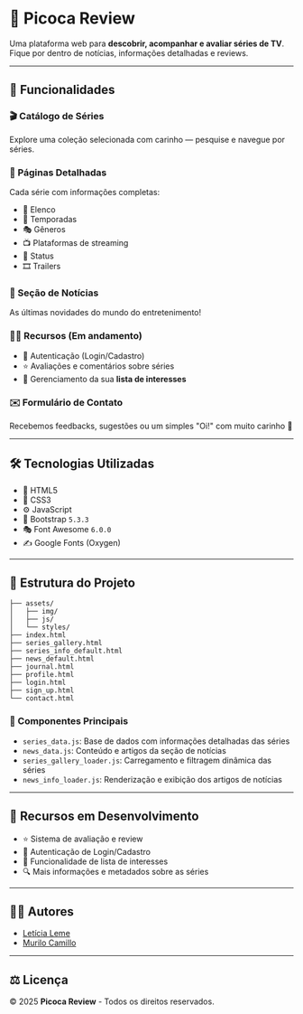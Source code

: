 # 🍿 **Picoca Review**

Uma plataforma web para **descobrir, acompanhar e avaliar séries de TV**.  
Fique por dentro de notícias, informações detalhadas e reviews.

---

## 🌟 **Funcionalidades**

### 🎬 Catálogo de Séries  
Explore uma coleção selecionada com carinho — pesquise e navegue por séries.

### 📄 Páginas Detalhadas  
Cada série com informações completas:
- 👥 Elenco  
- 📅 Temporadas  
- 🎭 Gêneros  
- 📺 Plataformas de streaming  
- 🚦 Status
- 🎞️ Trailers

### 📰 Seção de Notícias  
As últimas novidades do mundo do entretenimento!

### 🙋‍♂️ Recursos (Em andamento)
- 🔐 Autenticação (Login/Cadastro)  
- ⭐ Avaliações e comentários sobre séries  
- 📌 Gerenciamento da sua **lista de interesses**  

### ✉️ Formulário de Contato  
Recebemos feedbacks, sugestões ou um simples "Oi!" com muito carinho 💌

---

## 🛠️ **Tecnologias Utilizadas**

- 🧱 HTML5  
- 🎨 CSS3  
- ⚙️ JavaScript
- 🧩 Bootstrap `5.3.3`  
- 🎭 Font Awesome `6.0.0`  
- ✍️ Google Fonts (Oxygen)

---

## 🧩 **Estrutura do Projeto**

```text
├── assets/
│   ├── img/
│   ├── js/
│   └── styles/
├── index.html
├── series_gallery.html 
├── series_info_default.html
├── news_default.html
├── journal.html
├── profile.html
├── login.html
├── sign_up.html
└── contact.html
```

### 📁 Componentes Principais

- `series_data.js`: Base de dados com informações detalhadas das séries  
- `news_data.js`: Conteúdo e artigos da seção de notícias  
- `series_gallery_loader.js`: Carregamento e filtragem dinâmica das séries  
- `news_info_loader.js`: Renderização e exibição dos artigos de notícias

---

## 🚧 **Recursos em Desenvolvimento**

- ⭐ Sistema de avaliação e review
- 🔐 Autenticação de Login/Cadastro
- 📌 Funcionalidade de lista de interesses  
- 🔍 Mais informações e metadados sobre as séries

---

## 👨‍💻 **Autores**

- [Letícia Leme](https://github.com/leticiaaleme)
- [Murilo Camillo](https://github.com/MuriloCamillo)

---

## ⚖️ **Licença**

© 2025 **Picoca Review** - Todos os direitos reservados.
